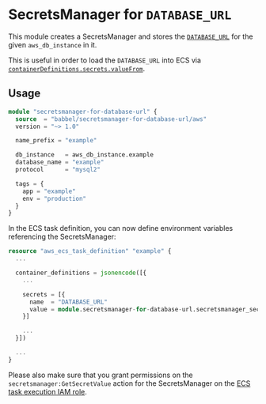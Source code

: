 # SecretsManager for `DATABASE_URL`

This module creates a SecretsManager and stores the [`DATABASE_URL`](https://guides.rubyonrails.org/configuring.html#configuring-a-database) for the given `aws_db_instance` in it.

This is useful in order to load the `DATABASE_URL` into ECS via [`containerDefinitions.secrets.valueFrom`](https://docs.aws.amazon.com/AmazonECS/latest/developerguide/specifying-sensitive-data-secrets.html).

## Usage

```tf
module "secretsmanager-for-database-url" {
  source  = "babbel/secretsmanager-for-database-url/aws"
  version = "~> 1.0"

  name_prefix = "example"

  db_instance   = aws_db_instance.example
  database_name = "example"
  protocol      = "mysql2"

  tags = {
    app = "example"
    env = "production"
  }
}
```

In the ECS task definition, you can now define environment variables referencing the SecretsManager:

```tf
resource "aws_ecs_task_definition" "example" {
  ...

  container_definitions = jsonencode([{
    ...

    secrets = [{
      name  = "DATABASE_URL"
      value = module.secretsmanager-for-database-url.secretsmanager_secret.arn
    }]

    ...
  }])

  ...
}
```

Please also make sure that you grant permissions on the `secretsmanager:GetSecretValue` action for the SecretsManager on the [ECS task execution IAM role](https://docs.aws.amazon.com/AmazonECS/latest/developerguide/task_execution_IAM_role.html).
